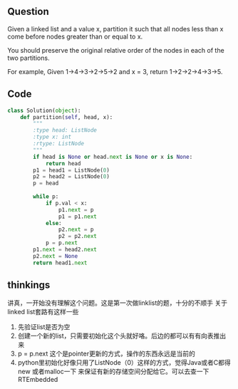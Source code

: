 ## Question
Given a linked list and a value x, partition it such that all nodes less than x come before nodes greater than or equal to x.

You should preserve the original relative order of the nodes in each of the two partitions.

For example,
Given 1->4->3->2->5->2 and x = 3,
return 1->2->2->4->3->5.

## Code
```python
class Solution(object):
    def partition(self, head, x):
        """
        :type head: ListNode
        :type x: int
        :rtype: ListNode
        """
        if head is None or head.next is None or x is None:
            return head
        p1 = head1 = ListNode(0)
        p2 = head2 = ListNode(0)
        p = head
        
        while p:
            if p.val < x:
                p1.next = p
                p1 = p1.next
            else:
                p2.next = p
                p2 = p2.next
            p = p.next
        p1.next = head2.next
        p2.next = None
        return head1.next
```

## thinkings
讲真，一开始没有理解这个问题。这是第一次做linklist的题，十分的不顺手
关于linked list套路有这样一些

1. 先验证list是否为空
2. 创建一个新的list，只需要初始化这个头就好咯。后边的都可以有有向表推出来
3. p = p.next 这个是pointer更新的方式，操作的东西永远是当前的
4. python里初始化好像只用了ListNode（0）这样的方式，觉得Java或者C都得new 或者malloc一下 来保证有新的存储空间分配给它。可以去查一下RTEmbedded
